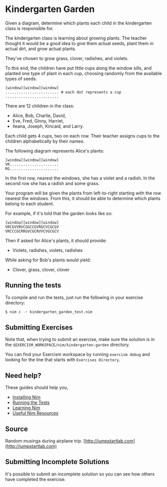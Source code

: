 # Kindergarten Garden

Given a diagram, determine which plants each child in the kindergarten class is
responsible for.

The kindergarten class is learning about growing plants. The teacher
thought it would be a good idea to give them actual seeds, plant them in
actual dirt, and grow actual plants.

They've chosen to grow grass, clover, radishes, and violets.

To this end, the children have put little cups along the window sills, and
planted one type of plant in each cup, choosing randomly from the available
types of seeds.

```text
[window][window][window]
........................ # each dot represents a cup
........................
```

There are 12 children in the class:

- Alice, Bob, Charlie, David,
- Eve, Fred, Ginny, Harriet,
- Ileana, Joseph, Kincaid, and Larry.

Each child gets 4 cups, two on each row. Their teacher assigns cups to
the children alphabetically by their names.

The following diagram represents Alice's plants:

```text
[window][window][window]
VR......................
RG......................
```

In the first row, nearest the windows, she has a violet and a radish.  In the
second row she has a radish and some grass.

Your program will be given the plants from left-to-right starting with
the row nearest the windows. From this, it should be able to determine
which plants belong to each student.

For example, if it's told that the garden looks like so:

```text
[window][window][window]
VRCGVVRVCGGCCGVRGCVCGCGV
VRCCCGCRRGVCGCRVVCVGCGCV
```

Then if asked for Alice's plants, it should provide:

- Violets, radishes, violets, radishes

While asking for Bob's plants would yield:

- Clover, grass, clover, clover

## Running the tests

To compile and run the tests, just run the following in your exercise directory:
```bash
$ nim c -r kindergarten_garden_test.nim
```

## Submitting Exercises

Note that, when trying to submit an exercise, make sure the solution is in the `$EXERCISM_WORKSPACE/nim/kindergarten-garden` directory.

You can find your Exercism workspace by running `exercism debug` and looking for the line that starts with `Exercises Directory`.

## Need help?

These guides should help you,
* [Installing Nim](https://exercism.io/tracks/nim/installation)
* [Running the Tests](https://exercism.io/tracks/nim/tests)
* [Learning Nim](https://exercism.io/tracks/nim/learning)
* [Useful Nim Resources](https://exercism.io/tracks/nim/resources)


## Source

Random musings during airplane trip. [http://jumpstartlab.com](http://jumpstartlab.com)

## Submitting Incomplete Solutions

It's possible to submit an incomplete solution so you can see how others have completed the exercise.
